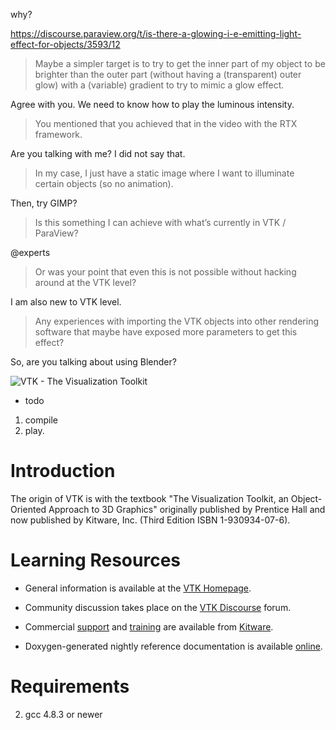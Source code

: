why?


https://discourse.paraview.org/t/is-there-a-glowing-i-e-emitting-light-effect-for-objects/3593/12

> Maybe a simpler target is to try to get the inner part of my object to be brighter than the outer part (without having a (transparent) outer glow) with a (variable) gradient to try to mimic a glow effect. 

Agree with you. We need to know how to play the luminous intensity.

> You mentioned that you achieved that in the video with the RTX framework.

Are you talking with me? I did not say that.

> In my case, I just have a static image where I want to illuminate certain objects (so no animation). 

Then, try GIMP?

> Is this something I can achieve with what’s currently in VTK / ParaView? 

@experts

> Or was your point that even this is not possible without hacking around at the VTK level?

I am also new to VTK level.

> Any experiences with importing the VTK objects into other rendering software that maybe have exposed more parameters to get this effect?

So, are you talking about using Blender?

![VTK - The Visualization Toolkit](vtkBanner.gif)


* todo

1. compile
2. play.


Introduction
============

The origin of VTK is with the textbook "The Visualization Toolkit, an
Object-Oriented Approach to 3D Graphics" originally published by
Prentice Hall and now published by Kitware, Inc. (Third Edition ISBN
1-930934-07-6).

Learning Resources
==================

* General information is available at the [VTK Homepage][].

* Community discussion takes place on the [VTK Discourse][] forum.

* Commercial [support][Kitware Support] and [training][Kitware Training]
  are available from [Kitware][].

* Doxygen-generated nightly reference documentation is
  available [online][Doxygen].

[VTK Homepage]: https://www.vtk.org/
[Doxygen]: https://www.vtk.org/doc/nightly/html
[VTK Discourse]: https://discourse.vtk.org/
[Kitware]: https://www.kitware.com/
[Kitware Support]: https://www.kitware.com/what-we-offer/#support
[Kitware Training]: https://www.kitware.com/what-we-offer/#training


Requirements
============

2. gcc 4.8.3 or newer


